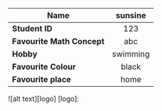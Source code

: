 | **Name** | sunsine |
|-----|:----:|
| **Student ID** | 123 |
| **Favourite Math Concept** | abc |
| **Hobby** | swimming |
| **Favourite Colour** | black |
| **Favourite place** | home |

![alt text][logo]
[logo]: 
